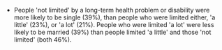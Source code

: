 * People 'not limited' by a long-term health problem or disability were more likely to be single (39%), than people who were limited either, 'a little' (23%), or 'a lot' (21%). People who were limited 'a lot' were less likely to be married (39%) than people limited 'a little' and those 'not limited' (both 46%).
